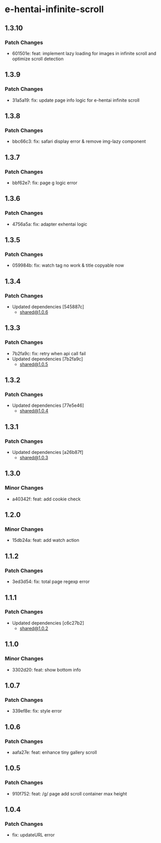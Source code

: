 # e-hentai-infinite-scroll

## 1.3.10

### Patch Changes

- 601501e: feat: implement lazy loading for images in infinite scroll and optimize scroll detection

## 1.3.9

### Patch Changes

- 31a5a19: fix: update page info logic for e-hentai infinite scroll

## 1.3.8

### Patch Changes

- bbc66c3: fix: safari display error & remove img-lazy component

## 1.3.7

### Patch Changes

- bbf62e7: fix: page g logic error

## 1.3.6

### Patch Changes

- 4756a5a: fix: adapter exhentai logic

## 1.3.5

### Patch Changes

- 059984b: fix: watch tag no work & title copyable now

## 1.3.4

### Patch Changes

- Updated dependencies [545887c]
  - shared@1.0.6

## 1.3.3

### Patch Changes

- 7b2fa9c: fix: retry when api call fail
- Updated dependencies [7b2fa9c]
  - shared@1.0.5

## 1.3.2

### Patch Changes

- Updated dependencies [77e5e46]
  - shared@1.0.4

## 1.3.1

### Patch Changes

- Updated dependencies [a26b87f]
  - shared@1.0.3

## 1.3.0

### Minor Changes

- a40342f: feat: add cookie check

## 1.2.0

### Minor Changes

- 15db24a: feat: add watch action

## 1.1.2

### Patch Changes

- 3ed3d54: fix: total page regexp error

## 1.1.1

### Patch Changes

- Updated dependencies [c6c27b2]
  - shared@1.0.2

## 1.1.0

### Minor Changes

- 3302d20: feat: show bottom info

## 1.0.7

### Patch Changes

- 339ef8e: fix: style error

## 1.0.6

### Patch Changes

- aafa27e: feat: enhance tiny gallery scroll

## 1.0.5

### Patch Changes

- 910f752: feat: /g/ page add scroll container max height

## 1.0.4

### Patch Changes

- fix: updateURL error
